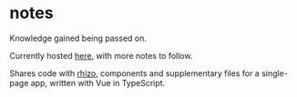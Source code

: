 # notes

Knowledge gained being passed on.

Currently hosted [here](https://barcek.github.io/notes), with more notes to follow.

Shares code with [rhizo](https://github.com/barcek/rhizo), components and supplementary files for a single-page app, written with Vue in TypeScript.
